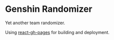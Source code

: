 # Genshin Randomizer

Yet another team randomizer.

Using [react-gh-pages](https://github.com/gitname/react-gh-pages) for building and deployment.
